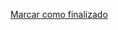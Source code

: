 <a onclick="test()" href="https://fx-learning.mgait.services:8443/finish/containers-definitions" target="_parent" class="btn primary-btn">Marcar como finalizado</a>
